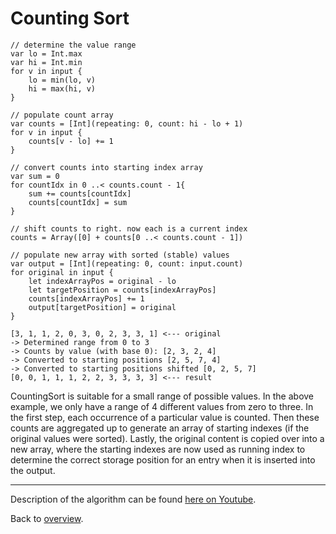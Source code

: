 # Counting Sort

```
// determine the value range
var lo = Int.max
var hi = Int.min
for v in input {
    lo = min(lo, v)
    hi = max(hi, v)
}

// populate count array
var counts = [Int](repeating: 0, count: hi - lo + 1)
for v in input {
    counts[v - lo] += 1
}

// convert counts into starting index array
var sum = 0
for countIdx in 0 ..< counts.count - 1{
    sum += counts[countIdx]
    counts[countIdx] = sum
}

// shift counts to right. now each is a current index
counts = Array([0] + counts[0 ..< counts.count - 1])

// populate new array with sorted (stable) values
var output = [Int](repeating: 0, count: input.count)
for original in input {
    let indexArrayPos = original - lo
    let targetPosition = counts[indexArrayPos]
    counts[indexArrayPos] += 1
    output[targetPosition] = original
}
```

    [3, 1, 1, 2, 0, 3, 0, 2, 3, 3, 1] <--- original
    -> Determined range from 0 to 3
    -> Counts by value (with base 0): [2, 3, 2, 4]
    -> Converted to starting positions [2, 5, 7, 4]
    -> Converted to starting positions shifted [0, 2, 5, 7]
    [0, 0, 1, 1, 1, 2, 2, 3, 3, 3, 3] <--- result

CountingSort is suitable for a small range of possible values. In the above example, we only have a range of 4 different values from zero to three.  In the first step, each occurrence of a particular value is counted. Then these counts are aggregated up to generate an array of starting indexes (if the original values were sorted). Lastly, the original content is copied over into a new array, where the starting indexes are now used as running index to determine the correct storage position for an entry when it is inserted into the output.

---
Description of the algorithm can be found [here on Youtube](https://youtu.be/OKd534EWcdk).

Back to [overview](../README.md).